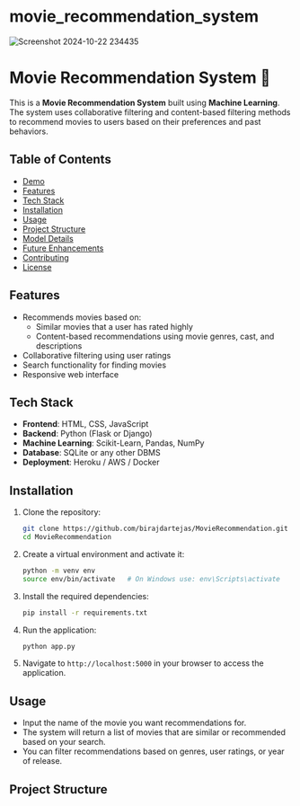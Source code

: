 # movie_recommendation_system
![Screenshot 2024-10-22 234435](https://github.com/user-attachments/assets/f1397733-c3b9-4262-9655-69d68b857275)
# Movie Recommendation System 🎥

This is a **Movie Recommendation System** built using **Machine Learning**. The system uses collaborative filtering and content-based filtering methods to recommend movies to users based on their preferences and past behaviors.

## Table of Contents
- [Demo](#demo)
- [Features](#features)
- [Tech Stack](#tech-stack)
- [Installation](#installation)
- [Usage](#usage)
- [Project Structure](#project-structure)
- [Model Details](#model-details)
- [Future Enhancements](#future-enhancements)
- [Contributing](#contributing)
- [License](#license)





## Features
- Recommends movies based on:
  - Similar movies that a user has rated highly
  - Content-based recommendations using movie genres, cast, and descriptions
- Collaborative filtering using user ratings
- Search functionality for finding movies
- Responsive web interface

## Tech Stack
- **Frontend**: HTML, CSS, JavaScript
- **Backend**: Python (Flask or Django)
- **Machine Learning**: Scikit-Learn, Pandas, NumPy
- **Database**: SQLite or any other DBMS
- **Deployment**: Heroku / AWS / Docker

## Installation

1. Clone the repository:
    ```bash
    git clone https://github.com/birajdartejas/MovieRecommendation.git
    cd MovieRecommendation
    ```

2. Create a virtual environment and activate it:
    ```bash
    python -m venv env
    source env/bin/activate   # On Windows use: env\Scripts\activate
    ```

3. Install the required dependencies:
    ```bash
    pip install -r requirements.txt
    ```

4. Run the application:
    ```bash
    python app.py
    ```

5. Navigate to `http://localhost:5000` in your browser to access the application.

## Usage

- Input the name of the movie you want recommendations for.
- The system will return a list of movies that are similar or recommended based on your search.
- You can filter recommendations based on genres, user ratings, or year of release.

## Project Structure
